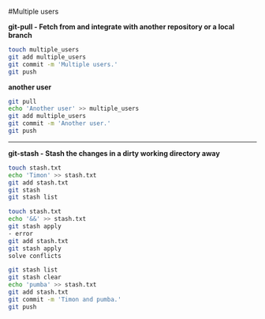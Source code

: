 #Multiple users

**git-pull - Fetch from and integrate with another repository or a local branch**

```bash
touch multiple_users
git add multiple_users
git commit -m 'Multiple users.'
git push
```

**another user**
```bash
git pull
echo 'Another user' >> multiple_users
git add multiple_users
git commit -m 'Another user.'
git push
```

----
**git-stash - Stash the changes in a dirty working directory away**

```bash
touch stash.txt
echo 'Timon' >> stash.txt
git add stash.txt
git stash
git stash list
```

```bash
touch stash.txt
echo '&&' >> stash.txt
git stash apply
- error
git add stash.txt
git stash apply
solve conflicts
```

```bash
git stash list
git stash clear
echo 'pumba' >> stash.txt
git add stash.txt
git commit -m 'Timon and pumba.'
git push
```

